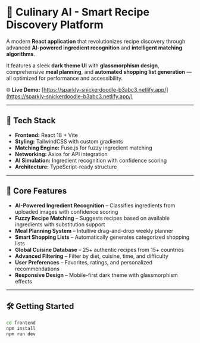 # 🍳 Culinary AI - Smart Recipe Discovery Platform

A modern **React application** that revolutionizes recipe discovery through advanced **AI-powered ingredient recognition** and **intelligent matching algorithms**.  

It features a sleek **dark theme UI** with **glassmorphism design**, comprehensive **meal planning**, and **automated shopping list generation** — all optimized for performance and accessibility.

🌐 **Live Demo:** [https://sparkly-snickerdoodle-b3abc3.netlify.app/](https://sparkly-snickerdoodle-b3abc3.netlify.app/)

---

## 🧠 Tech Stack

- **Frontend:** React 18 + Vite  
- **Styling:** TailwindCSS with custom gradients  
- **Matching Engine:** Fuse.js for fuzzy ingredient matching  
- **Networking:** Axios for API integration  
- **AI Simulation:** Ingredient recognition with confidence scoring  
- **Architecture:** TypeScript-ready structure  

---

## 🚀 Core Features

- **AI-Powered Ingredient Recognition** – Classifies ingredients from uploaded images with confidence scoring  
- **Fuzzy Recipe Matching** – Suggests recipes based on available ingredients with substitution support  
- **Meal Planning System** – Intuitive drag-and-drop weekly planner  
- **Smart Shopping Lists** – Automatically generates categorized shopping lists  
- **Global Cuisine Database** – 25+ authentic recipes from 15+ countries  
- **Advanced Filtering** – Filter by diet, cuisine, time, and difficulty  
- **User Preferences** – Favorites, ratings, and personalized recommendations  
- **Responsive Design** – Mobile-first dark theme with glassmorphism effects  

---

## 🛠️ Getting Started

```bash
cd frontend
npm install
npm run dev
